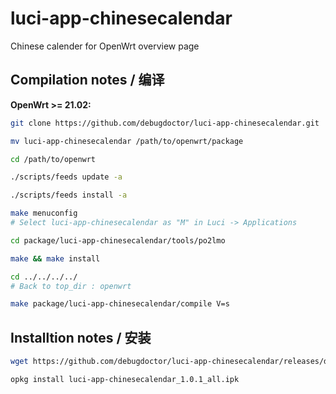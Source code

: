 luci-app-chinesecalendar
===
Chinese calender for OpenWrt overview page

Compilation notes / 编译
---
**OpenWrt >= 21.02:**

```bash
git clone https://github.com/debugdoctor/luci-app-chinesecalendar.git

mv luci-app-chinesecalendar /path/to/openwrt/package

cd /path/to/openwrt

./scripts/feeds update -a

./scripts/feeds install -a

make menuconfig
# Select luci-app-chinesecalendar as "M" in Luci -> Applications

cd package/luci-app-chinesecalendar/tools/po2lmo

make && make install

cd ../../../../ 
# Back to top_dir : openwrt

make package/luci-app-chinesecalendar/compile V=s
```

Installtion notes / 安装
---

```bash
wget https://github.com/debugdoctor/luci-app-chinesecalendar/releases/download/v1.0.1/luci-app-chinesecalendar_1.0.1_all.ipk

opkg install luci-app-chinesecalendar_1.0.1_all.ipk
```